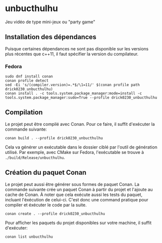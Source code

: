 # unbucthulhu
Jeu vidéo de type mini-jeux ou "party game"

## Installation des dépendances

Puisque certaines dépendances ne sont pas disponible sur les versions plus récentes que c++11, il faut spécifier la version du compilateur.

### Fedora

```SH
sudo dnf install conan
conan profile detect
sed -Ei 's/(compiler.version)=.*$/\1=11/' $(conan profile path drick0230_unbucthulhu)
conan install . -c tools.system.package_manager:mode=install -c tools.system.package_manager:sudo=True --profile drick0230_unbucthulhu
```

## Compilation

Le projet peut être compilé avec Conan.
Pour ce faire, il suffit d'exécuter la commande suivante:


```SH
conan build . --profile drick0230_unbucthulhu
```

Cela va générer un exécutable dans le dossier ciblé par l'outil de génération utilisé.
Par exemple, avec CMake sur Fedora, l'exécutable se trouve à `./build/Release/unbucthulhu`.

## Création du paquet Conan

Le projet peut aussi être générer sous formes de paquet Conan.
La commande suivante crée un paquet Conan à partir du projet et l'ajoute au cache de Conan.
À noter que cela exécute aussi les tests du paquet, incluant l'éxécution de celui-ci.
C'est donc une command pratique pour compiler et éxécuter le code par la suite.

```SH
conan create . --profile drick0230_unbucthulhu
```

Pour afficher les paquets du projet disponibles sur votre machine, il suffit d'exécuter:

```SH
conan list unbucthulhu
```
